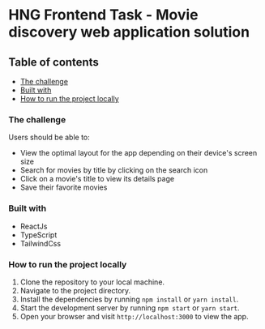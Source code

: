 # HNG Frontend Task - Movie discovery web application solution

## Table of contents

- [The challenge](#the-challenge)
- [Built with](#built-with)
- [How to run the project locally](#how-to-run-the-project-locally)

### The challenge

Users should be able to:

- View the optimal layout for the app depending on their device's screen size
- Search for movies by title by clicking on the search icon
- Click on a movie's title to view its details page
- Save their favorite movies

### Built with

- ReactJs
- TypeScript
- TailwindCss

### How to run the project locally

1. Clone the repository to your local machine.
2. Navigate to the project directory.
3. Install the dependencies by running `npm install` or `yarn install`.
4. Start the development server by running `npm start` or `yarn start`.
5. Open your browser and visit `http://localhost:3000` to view the app.
